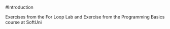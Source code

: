 #Introduction

Exercises from the For Loop Lab and Exercise from the Programming Basics course at SoftUni
